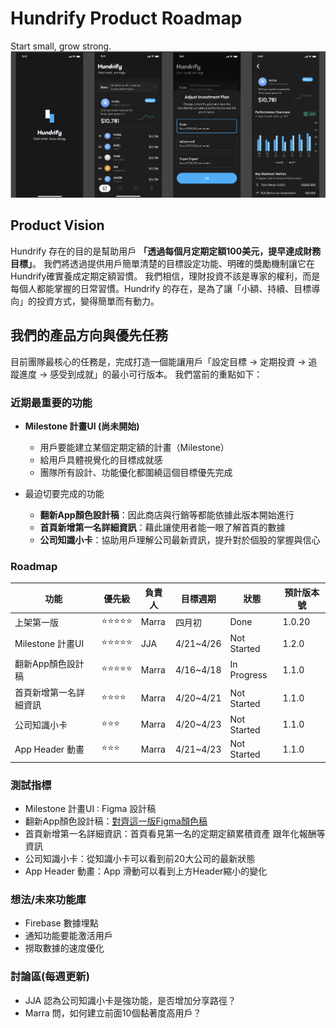 # Hundrify Product Roadmap
Start small, grow strong.
![](../images/hundrify-app.png)

## Product Vision
Hundrify 存在的目的是幫助用戶 **「透過每個月定期定額100美元，提早達成財務目標」**。
我們將透過提供用戶簡單清楚的目標設定功能、明確的獎勵機制讓它在Hundrify確實養成定期定額習慣。
我們相信，理財投資不該是專家的權利，而是每個人都能掌握的日常習慣。Hundrify 的存在，是為了讓「小額、持續、目標導向」的投資方式，變得簡單而有動力。

## 我們的產品方向與優先任務
目前團隊最核心的任務是，完成打造一個能讓用戶「設定目標 → 定期投資 → 追蹤進度 → 感受到成就」的最小可行版本。
我們當前的重點如下：

### 近期最重要的功能
- **Milestone 計畫UI (尚未開始)**
  - 用戶要能建立某個定期定額的計畫（Milestone）
  - 給用戶具體視覺化的目標成就感
  - 團隊所有設計、功能優化都圍繞這個目標優先完成

- 最迫切要完成的功能
  - **翻新App顏色設計稿**：因此商店與行銷等都能依據此版本開始進行
  - **首頁新增第一名詳細資訊**：藉此讓使用者能一眼了解首頁的數據
  - **公司知識小卡**：協助用戶理解公司最新資訊，提升對於個股的掌握與信心

### Roadmap
|功能|優先級|負責人|目標週期|狀態|預計版本號|
|--|--|--|--|--|--|
|上架第一版|⭐⭐⭐⭐⭐|Marra|四月初|Done|1.0.20|
|Milestone 計畫UI|⭐⭐⭐⭐⭐|JJA|4/21~4/26|Not Started|1.2.0|
|翻新App顏色設計稿|⭐⭐⭐⭐⭐|Marra|4/16~4/18|In Progress|1.1.0|
|首頁新增第一名詳細資訊|⭐⭐⭐⭐|Marra|4/20~4/21|Not Started|1.1.0|
|公司知識小卡|⭐⭐⭐|Marra|4/20~4/23|Not Started|1.1.0|
|App Header 動畫|⭐⭐⭐|Marra|4/21~4/23|Not Started|1.1.0|

### 測試指標

- Milestone 計畫UI : Figma 設計稿
- 翻新App顏色設計稿：[對齊這一版Figma顏色稿](https://www.figma.com/design/5HtqUBwfmZeugD1lgn72nL/Hundrify?node-id=434-19719&p=f&t=XJNiTyoQDfieOisf-0)
- 首頁新增第一名詳細資訊：首頁看見第一名的定期定額累積資產 跟年化報酬等資訊
- 公司知識小卡：從知識小卡可以看到前20大公司的最新狀態
- App Header 動畫：App 滑動可以看到上方Header縮小的變化

### 想法/未來功能庫
- Firebase 數據埋點
- 通知功能要能激活用戶
- 撈取數據的速度優化

### 討論區(每週更新)
- JJA 認為公司知識小卡是強功能，是否增加分享路徑？
- Marra 問，如何建立前面10個黏著度高用戶？
  



